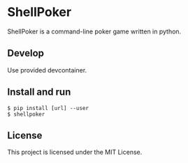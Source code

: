 # ShellPoker

ShellPoker is a command-line poker game written in python.

## Develop

Use provided devcontainer.

## Install and run

    $ pip install [url] --user
    $ shellpoker

## License

This project is licensed under the MIT License.
